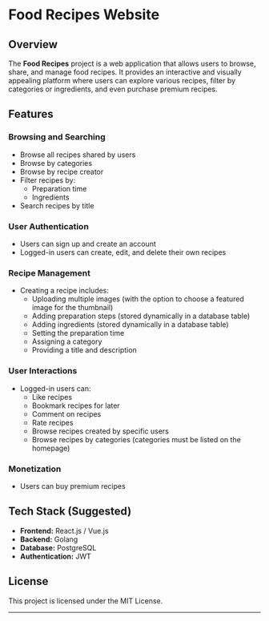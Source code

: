 # Food Recipes Website

## Overview
The **Food Recipes** project is a web application that allows users to browse, share, and manage food recipes. It provides an interactive and visually appealing platform where users can explore various recipes, filter by categories or ingredients, and even purchase premium recipes.

## Features

### Browsing and Searching
- Browse all recipes shared by users
- Browse by categories
- Browse by recipe creator
- Filter recipes by:
  - Preparation time
  - Ingredients
- Search recipes by title

### User Authentication
- Users can sign up and create an account
- Logged-in users can create, edit, and delete their own recipes

### Recipe Management
- Creating a recipe includes:
  - Uploading multiple images (with the option to choose a featured image for the thumbnail)
  - Adding preparation steps (stored dynamically in a database table)
  - Adding ingredients (stored dynamically in a database table)
  - Setting the preparation time
  - Assigning a category
  - Providing a title and description

### User Interactions
- Logged-in users can:
  - Like recipes
  - Bookmark recipes for later
  - Comment on recipes
  - Rate recipes
  - Browse recipes created by specific users
  - Browse recipes by categories (categories must be listed on the homepage)

### Monetization
- Users can buy premium recipes

## Tech Stack (Suggested)
- **Frontend:** React.js / Vue.js
- **Backend:** Golang
- **Database:** PostgreSQL
- **Authentication:** JWT 


## License
This project is licensed under the MIT License.

---


